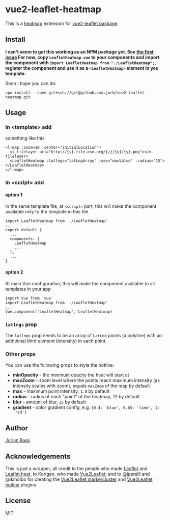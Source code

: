 # vue2-leaflet-heatmap

This is a [heatmap](https://github.com/Leaflet/Leaflet.heat) extension for [vue2-leaflet package](https://github.com/KoRiGaN/Vue2Leaflet).

## Install

**I can't seem to get this working as an NPM package yet. See [the first issue](https://github.com/jurb/vue2-leaflet-heatmap/issues/1) For now, copy `LeafletHeatmap.vue` to your components and import the component with `import LeafletHeatmap from "./LeafletHeatmap";`, register the component and use it as a `<LeafletHeatmap>` element in you template.**

Soon I hope you can do:

    npm install --save git+ssh://git@github.com:jurb/vue2-leaflet-heatmap.git

## Usage

### In &lt;template&gt; add

something like this

    <l-map :zoom=10 :center="initialLocation">
      <l-tilelayer url="http://{s}.tile.osm.org/{z}/{x}/{y}.png"></v-tilelayer>
      <LeafletHeatmap :latlngs="latLngArray" :max="maxValue" :radius="15"></LeafletHeatmap>
    </l-map>

### In &lt;script&gt; add

#### option 1

In the same template file, at `<script>` part, this will make the component available only to the template in this file

    import LeafletHeatmap from './LeafletHeatmap'
    ...
    export default {
      ...
      components: {
        LeafletHeatmap
        ...
      },
      ...
    }

#### option 2

At main Vue configuration, this will make the component available to all templates in your app

    import Vue from 'vue'
    import LeafletHeatmap from './LeafletHeatmap'
    ...
    Vue.component('LeafletHeatmap', LeafletHeatmap)

### `latlngs` prop

The `latlngs` prop needs to be an array of `LatLng` points (a polyline) with an additional third element (intensity) in each point.

### Other props

You can use the following props to style the hotline:

- **minOpacity** - the minimum opacity the heat will start at
- **maxZoom** - zoom level where the points reach maximum intensity (as intensity scales with zoom), equals `maxZoom` of the map by default
- **max** - maximum point intensity, `1.0` by default
- **radius** - radius of each "point" of the heatmap, `25` by default
- **blur** - amount of blur, `15` by default
- **gradient** - color gradient config, e.g. `{0.4: 'blue', 0.65: 'lime', 1: 'red'}`

## Author

[Jurian Baas](https://jurb.me)

## Acknowledgements

This is just a wrapper, all credit to the people who made [Leaflet](https://github.com/Leaflet) and [Leaflet.heat](https://github.com/Leaflet/Leaflet.heat), to Korigan, who made [Vue2Leaflet](https://github.com/KoRiGaN/Vue2Leaflet), and to @jperelli and @ikmolbo for creating the [Vue2Leaflet markercluster](https://github.com/jperelli/vue2-leaflet-markercluster) and [Vue2Leaflet hotline](https://github.com/ikmolbo/vue2-leaflet-hotline) plugins.

## License

MIT
